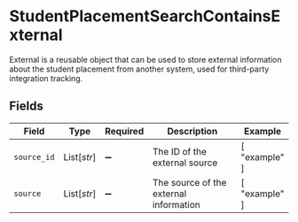 # StudentPlacementSearchContainsExternal

External is a reusable object that can be used to store external information about the student placement from another system, used for third-party integration tracking.


## Fields

| Field                                  | Type                                   | Required                               | Description                            | Example                                |
| -------------------------------------- | -------------------------------------- | -------------------------------------- | -------------------------------------- | -------------------------------------- |
| `source_id`                            | List[*str*]                            | :heavy_minus_sign:                     | The ID of the external source          | [<br/>"example"<br/>]                  |
| `source`                               | List[*str*]                            | :heavy_minus_sign:                     | The source of the external information | [<br/>"example"<br/>]                  |